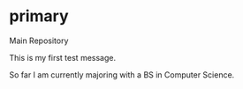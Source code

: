 # primary
Main Repository

This is my first test message.

So far I am currently majoring with a BS in Computer Science.
